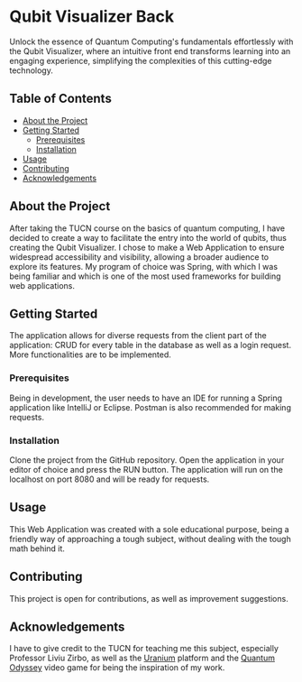 # Qubit Visualizer Back

Unlock the essence of Quantum Computing's fundamentals effortlessly with the Qubit Visualizer, where an intuitive front end transforms learning into an engaging experience, simplifying the complexities of this cutting-edge technology.

## Table of Contents
- [About the Project](#about-the-project)
- [Getting Started](#getting-started)
  - [Prerequisites](#prerequisites)
  - [Installation](#installation)
- [Usage](#usage)
- [Contributing](#contributing)
- [Acknowledgements](#acknowledgements)

## About the Project

After taking the TUCN course on the basics of quantum computing, I have decided to create a way to facilitate the entry into the world of qubits, thus creating the Qubit Visualizer. I chose to make a Web Application to ensure widespread accessibility and visibility, allowing a broader audience to explore its features. My program of choice was Spring, with which I was being familiar and which is one of the most used frameworks for building web applications.

## Getting Started

The application allows for diverse requests from the client part of the application: CRUD for every table in the database as well as a login request. More functionalities are to be implemented.

### Prerequisites

Being in development, the user needs to have an IDE for running a Spring application like
IntelliJ or Eclipse. Postman is also recommended for making requests.
### Installation

Clone the project from the GitHub repository. Open the application in your editor of choice and press the RUN button. The application will run on the localhost on port 8080 and will be ready for requests. 

## Usage

This Web Application was created with a sole educational purpose, being a friendly way of approaching a tough subject, without dealing with the tough math behind it.

## Contributing

This project is open for contributions, as well as improvement suggestions.


## Acknowledgements

I have to give credit to the TUCN for teaching me this subject, especially Professor Liviu Zirbo, as well as the [Uranium](https://uranium.transilvania-quantum.org/)  platform and the [Quantum Odyssey](https://www.quarksinteractive.com/)  video game for being the inspiration of my work.
